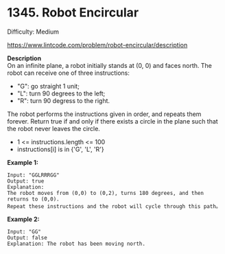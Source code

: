 # 1345. Robot Encircular

Difficulty: Medium

https://www.lintcode.com/problem/robot-encircular/description

**Description**  
On an infinite plane, a robot initially stands at (0, 0) and faces north. The robot can receive one of three instructions:

* "G": go straight 1 unit;
* "L": turn 90 degrees to the left;
* "R": turn 90 degress to the right.

The robot performs the instructions given in order, and repeats them forever.
Return true if and only if there exists a circle in the plane such that the robot never leaves the circle.

* 1 <= instructions.length <= 100
* instructions[i] is in {'G', 'L', 'R'}

**Example 1:**
```
Input: "GGLRRRGG"
Output: true
Explanation: 
The robot moves from (0,0) to (0,2), turns 180 degrees, and then returns to (0,0).
Repeat these instructions and the robot will cycle through this path。
```

**Example 2:**
```
Input: "GG"
Output: false
Explanation: The robot has been moving north.
```
